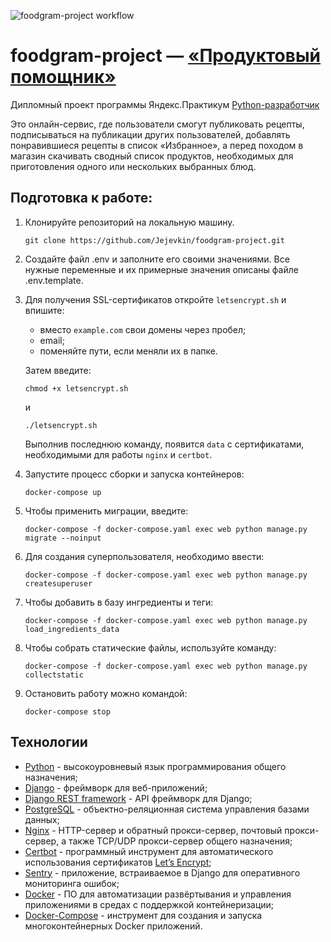 ![foodgram-project workflow](https://github.com/Jejevkin/foodgram-project/workflows/foodgram%20project/badge.svg)

# foodgram-project — [«Продуктовый помощник»](https://foodgram-project.site/)

Дипломный проект программы Яндекс.Практикум [Python-разработчик](https://praktikum.yandex.ru/backend-developer/)

Это онлайн-сервис, где пользователи смогут публиковать рецепты, подписываться на публикации других пользователей, добавлять понравившиеся рецепты в список «Избранное», а перед походом в магазин скачивать сводный список продуктов, необходимых для приготовления одного или нескольких выбранных блюд.

## Подготовка к работе:

1) Клонируйте репозиторий на локальную машину.  
   ```
   git clone https://github.com/Jejevkin/foodgram-project.git
   ```
2) Создайте файл .env и заполните его своими значениями. Все нужные переменные и их примерные значения описаны файле .env.template.

3) Для получения SSL-сертификатов откройте `letsencrypt.sh` и впишите:  

   - вместо `example.com` свои домены через пробел;
   - email;
   - поменяйте пути, если меняли их в папке.  

   Затем введите:  
   ```
   chmod +x letsencrypt.sh
   ```  
   и  
   ```
   ./letsencrypt.sh
   ```  
   Выполнив последнюю команду, появится `data` с сертификатами, необходимыми для работы `nginx` и `certbot`.

4) Запустите процесс сборки и запуска контейнеров:  
   ```
   docker-compose up
   ```
5) Чтобы применить миграции, введите:  
   ```
   docker-compose -f docker-compose.yaml exec web python manage.py migrate --noinput
   ```
6) Для создания суперпользователя, необходимо ввести:  
   ```
   docker-compose -f docker-compose.yaml exec web python manage.py createsuperuser
   ```
7) Чтобы добавить в базу ингредиенты и теги:  
   ```
   docker-compose -f docker-compose.yaml exec web python manage.py load_ingredients_data
   ```
8) Чтобы собрать статические файлы, используйте команду:  
   ```
   docker-compose -f docker-compose.yaml exec web python manage.py collectstatic
   ```
9) Остановить работу можно командой:  
   ```
   docker-compose stop
   ```

## Технологии
* [Python](https://www.python.org/) - высокоуровневый язык программирования общего назначения;
* [Django](https://www.djangoproject.com/) - фреймворк для веб-приложений;
* [Django REST framework](https://www.django-rest-framework.org/) - API фреймворк для Django;
* [PostgreSQL](https://www.postgresql.org/) - объектно-реляционная система управления базами данных;
* [Nginx](https://nginx.org/) - HTTP-сервер и обратный прокси-сервер, почтовый прокси-сервер, а также TCP/UDP прокси-сервер общего назначения;
* [Certbot](https://certbot.eff.org/) - программный инструмент для автоматического использования сертификатов [Let’s Encrypt](https://letsencrypt.org/);
* [Sentry](https://sentry.io/) - приложение, встраиваемое в Django для оперативного мониторинга ошибок;
* [Docker](https://www.docker.com/) - ПО для автоматизации развёртывания и управления приложениями в средах с поддержкой контейнеризации;
* [Docker-Compose](https://docs.docker.com/compose/) - инструмент для создания и запуска многоконтейнерных Docker приложений. 
